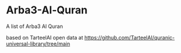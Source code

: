 # Arba3-Al-Quran
A list of Arba3 Al Quran

based on TarteelAI open data at https://github.com/TarteelAI/quranic-universal-library/tree/main

